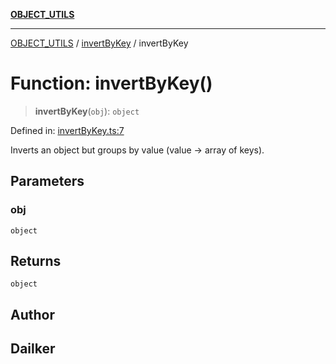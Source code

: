 [**OBJECT_UTILS**](../../README.md)

***

[OBJECT_UTILS](../../README.md) / [invertByKey](../README.md) / invertByKey

# Function: invertByKey()

> **invertByKey**(`obj`): `object`

Defined in: [invertByKey.ts:7](https://github.com/dailker/everyutil/blob/0531b9744e97cf76b2fb0fb9c6a72c61ec9e2b23/src/object/invertByKey.ts#L7)

Inverts an object but groups by value (value → array of keys).

## Parameters

### obj

`object`

## Returns

`object`

## Author

## Dailker

